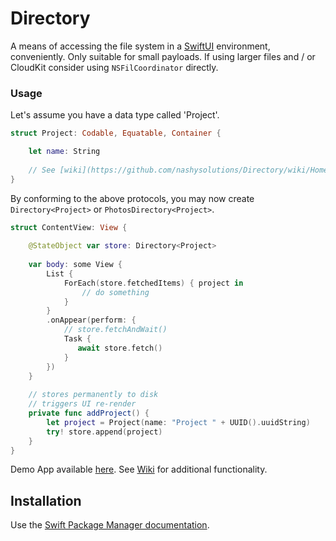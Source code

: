# Directory

A means of accessing the file system in a [SwiftUI](https://developer.apple.com/xcode/swiftui/) environment, conveniently. Only suitable for small payloads. If using larger files and / or CloudKit consider using `NSFilCoordinator` directly.

### Usage

Let's assume you have a data type called 'Project'.

```swift
struct Project: Codable, Equatable, Container {

    let name: String
    
    // See [wiki](https://github.com/nashysolutions/Directory/wiki/Home) for implementation.
}
```

By conforming to the above protocols, you may now create `Directory<Project>` or `PhotosDirectory<Project>`.

```swift
struct ContentView: View {
    
    @StateObject var store: Directory<Project>
    
    var body: some View {
        List {
            ForEach(store.fetchedItems) { project in
                // do something
            }
        }
        .onAppear(perform: {
            // store.fetchAndWait()
            Task {
               await store.fetch()
            }
        })
    }
        
    // stores permanently to disk
    // triggers UI re-render
    private func addProject() {
        let project = Project(name: "Project " + UUID().uuidString)
        try! store.append(project)
    }
}
```

Demo App available [here](https://github.com/nashysolutions/Projects).
See [Wiki](https://github.com/nashysolutions/Directory/wiki/Useful-API) for additional functionality.

## Installation

Use the [Swift Package Manager documentation](https://github.com/apple/swift-package-manager/tree/master/Documentation). 
